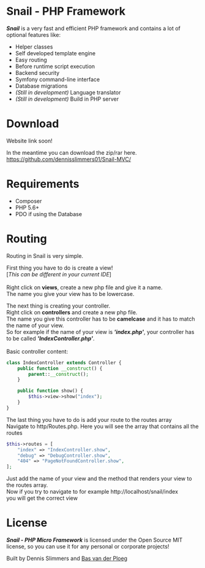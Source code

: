 # Snail - PHP Framework

**_Snail_** is a very fast and efficient PHP framework
and contains a lot of optional features like:

  - Helper classes
  - Self developed template engine
  - Easy routing
  - Before runtime script execution
  - Backend security
  - Symfony command-line interface
  - Database migrations
  - _(Still in development)_ Language translator
  - _(Still in development)_ Build in PHP server

# Download
Website link soon!

In the meantime you can download the zip/rar here.
https://github.com/dennisslimmers01/Snail-MVC/

# Requirements

* Composer
* PHP 5.6+
* PDO if using the Database

# Routing

Routing in Snail is very simple. <br>

First thing you have to do is create a view!<br>
[_This can be different in your current IDE_]<br><br>
Right click on **views**, create a new php file and give it a name.<br>
The name you give your view has to be lowercase.<br>

The next thing is creating your controller.<br>
Right click on **controllers** and create a new php file.<br>
The name you give this controller has to be **camelcase** and it has to match the name of your view.<br>
So for example if the name of your view is **_'index.php'_**, your controller has to be called **_'IndexController.php'_**.<br><br>
Basic controller content:<br>
```php
class IndexController extends Controller {
    public function __construct() {
        parent::__construct();
    }

    public function show() {
        $this->view->show("index");
    }
}
```


The last thing you have to do is add your route to the routes array<br>
Navigate to http/Routes.php. Here you will see the array that contains all the routes

```php
$this->routes = [
    "index" => "IndexController.show",
    "debug" => "DebugController.show",
    "404" => "PageNotFoundController.show",
];
```

Just add the name of your view and the method that renders your view to the routes array.<br>
Now if you try to navigate to for example http://localhost/snail/index <br>
you will get the correct view

# License 

**_Snail - PHP Micro Framework_** is licensed under the Open Source MIT license, so you can use it for any personal or corporate projects! 

Built by Dennis Slimmers and [Bas van der Ploeg](https://www.linkedin.com/in/bas-van-der-ploeg-836830ba)
